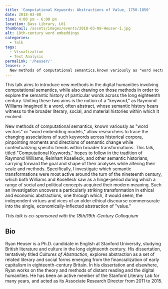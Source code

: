 ```yaml
---
title: 'Computational Keywords: Abstractions of Value, 1750-1850'
date: 2018-03-08
time: 4:00 pm - 6:00 pm
location: Bass Library, L01
thumbnail: /assets/images/events/2018-03-08-Heuser-1.jpg
alt: 18th-century word embeddings
categories:
  - Talk
tags:
  - Visualization
  - Text Analysis
permalink: '/heuser/'
teaser: >
  New methods of computational semantics,known variously as "word vectors" or "word embedding models," allow researchers to trace the changing associations of keywords across historical corpora.
---
```

This talk aims to introduce new methods in the digital humanities involving computational semantics, while also drawing on those methods in order to explore the semantic history of particular words across the long eighteenth century. Uniting these two aims is the notion of a "keyword," as Raymond Williams imagined it: a word, often abstract, whose semantic history bears witness to the broader literary, social, and material histories within which it evolved.

New methods of computational semantics, known variously as "word vectors" or "word embedding models," allow researchers to trace the changing associations of such keywords across historical corpora, pinpointing moments and directions of semantic change while contextualizing specific trends within broader transformations. This talk, titled "Computational Keywords," hopes to follow in the tradition of Raymond Williams, Reinhart Koselleck, and other semantic historians, carrying forward the goal and shape of their analyses while altering their scale and methods. Specifically, I investigate which semantic transformations were most active around the turn of the nineteenth century, which both Williams and Koselleck saw as a hinge-period during which a range of social and political concepts acquired their modern meaning. Such an investigation uncovers a particularly striking transformation in ethical and economic abstractions, one through which, it would seem, the independent virtues and vices of an older ethical discourse commensurate into the single, economically-inflected abstraction of "value."

*This talk is co-sponsored with the 18th/19th-Century Colloquium*

## Bio
Ryan Heuser is a Ph.D. candidate in English at Stanford University, studying British literature and culture in the long eighteenth century. His dissertation, tentatively titled *Cultures of Abstraction*, explores abstraction as a set of related literary and social forms emerging from the financialization of early capitalism in eighteenth-century Britain. In his dissertation and elsewhere, Ryan works on the theory and methods of distant reading and the digital humanities. He has been an active member of the Stanford Literary Lab for many years, and acted as its Associate Research Director from 2011 to 2015.
